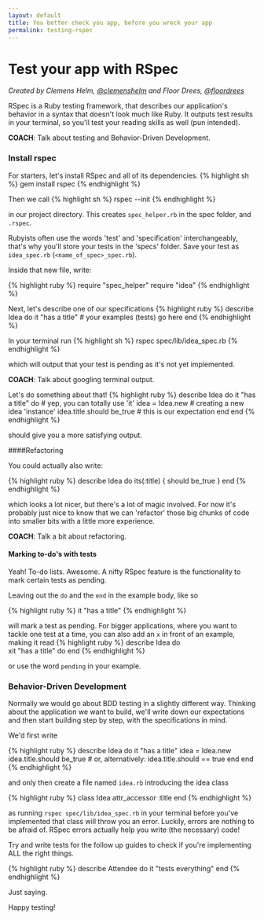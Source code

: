 ```yaml
---
layout: default
title: You better check you app, before you wreck your app
permalink: testing-rspec
---
```


# Test your app with RSpec

*Created by Clemens Helm, [@clemenshelm](https://twitter.com/clemenshelm) and Floor Drees, [@floordrees](https://twitter.com/floordrees)* 

RSpec is a Ruby testing framework, that describes our application's behavior in a syntax that doesn't look much like Ruby. It outputs test results in your terminal, so you'll test your reading skills as well (pun intended).

__COACH__: Talk about testing and Behavior-Driven Development.

### Install rspec

For starters, let's install RSpec and all of its dependencies. 
{% highlight sh %}
gem install rspec
{% endhighlight %}

Then we call
{% highlight sh %}
rspec --init
{% endhighlight %}

in our project directory. This creates `spec_helper.rb` in the spec folder, and `.rspec`.

Rubyists often use the words 'test' and 'specification' interchangeably, that's why you'll store your tests in the 'specs' folder. Save your test as `idea_spec.rb` (`<name_of_spec>_spec.rb`).

Inside that new file, write:
  
{% highlight ruby %}
require "spec_helper"
require "idea"
{% endhighlight %}

Next, let's describe one of our specifications
{% highlight ruby %}
describe Idea do
  it "has a title" # your examples (tests) go here
end
{% endhighlight %}

In your terminal run
{% highlight sh %}
rspec spec/lib/idea_spec.rb
{% endhighlight %}

which will output that your test is pending as it's not yet implemented. 

__COACH__: Talk about googling terminal output.

Let's do something about that!
{% highlight ruby %}
describe Idea do
  it "has a title" do # yep, you can totally use 'it'
    idea = Idea.new # creating a new idea 'instance'
    idea.title.should be_true # this is our expectation
  end
end
{% endhighlight %}

should give you a more satisfying output.

####Refactoring

You could actually also write:  

{% highlight ruby %}
describe Idea do
  its(:title) { should be_true }
end
{% endhighlight %}

which looks a lot nicer, but there's a lot of magic involved. For now it's probably just nice to know that we can 'refactor' those big chunks of code into smaller bits with a little more experience.

__COACH__: Talk a bit about refactoring.  

#### Marking to-do's with tests

Yeah! To-do lists. Awesome. A nifty RSpec feature is the functionality to mark certain tests as pending. 

Leaving out the `do` and the `end` in the example body, like so

{% highlight ruby %}
it "has a title"
{% endhighlight %}

will mark a test as pending. For bigger applications, where you want to tackle one test at a time, you can also add an `x` in front of an example, making it read 
{% highlight ruby %}
describe Idea do  
  xit "has a title" do
end
{% endhighlight %}

or use the word `pending` in your example.

### Behavior-Driven Development

Normally we would go about BDD testing in a slightly different way. Thinking about the application we want to build, we'll write down our expectations and then start building step by step, with the specifications in mind. 

We'd first write 

{% highlight ruby %}
describe Idea do
  it "has a title"
    idea = Idea.new 
    idea.title.should be_true 
    # or, alternatively: idea.title.should == true
  end
end
{% endhighlight %}

and only then create a file named `idea.rb` introducing the idea class

{% highlight ruby %}
class Idea
attr_accessor  :title
end
{% endhighlight %}

as running `rspec spec/lib/idea_spec.rb` in your terminal before you've implemented that class will throw you an error. Luckily, errors are nothing to be afraid of. RSpec errors actually help you write (the necessary) code! 

Try and write tests for the follow up guides to check if you're implementing ALL the right things. 

{% highlight ruby %}
describe Attendee do
  it "tests everything"
end
{% endhighlight %}

Just saying.

Happy testing!
